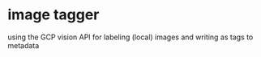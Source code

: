# image tagger

using the GCP vision API for labeling (local) images and writing as tags to metadata 